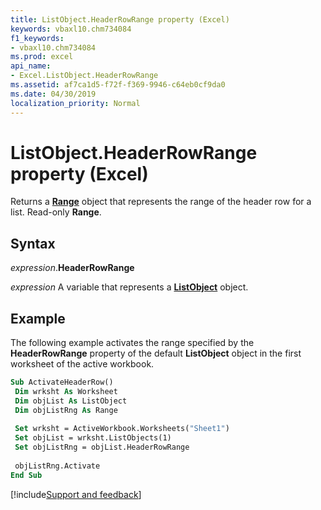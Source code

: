 ```yaml
---
title: ListObject.HeaderRowRange property (Excel)
keywords: vbaxl10.chm734084
f1_keywords:
- vbaxl10.chm734084
ms.prod: excel
api_name:
- Excel.ListObject.HeaderRowRange
ms.assetid: af7ca1d5-f72f-f369-9946-c64eb0cf9da0
ms.date: 04/30/2019
localization_priority: Normal
---
```



# ListObject.HeaderRowRange property (Excel)

Returns a **[Range](Excel.Range(object).md)** object that represents the range of the header row for a list. Read-only **Range**.


## Syntax

_expression_.**HeaderRowRange**

_expression_ A variable that represents a **[ListObject](Excel.ListObject.md)** object.


## Example

The following example activates the range specified by the **HeaderRowRange** property of the default **ListObject** object in the first worksheet of the active workbook.

```vb
Sub ActivateHeaderRow() 
 Dim wrksht As Worksheet 
 Dim objList As ListObject 
 Dim objListRng As Range 
 
 Set wrksht = ActiveWorkbook.Worksheets("Sheet1") 
 Set objList = wrksht.ListObjects(1) 
 Set objListRng = objList.HeaderRowRange 
 
 objListRng.Activate 
End Sub
```




[!include[Support and feedback](~/includes/feedback-boilerplate.md)]
